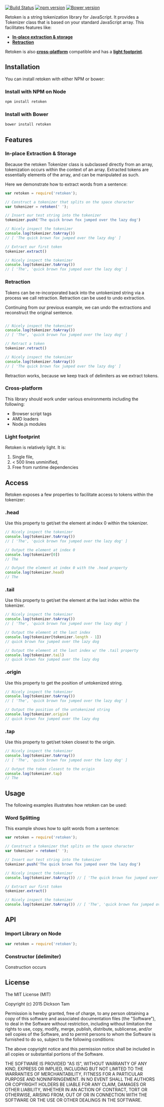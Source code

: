 [![Build Status](https://travis-ci.org/dicksont/retoken.svg?branch=master)](https://travis-ci.org/dicksont/retoken)
[![npm version](https://badge.fury.io/js/retoken.svg)](http://badge.fury.io/js/retoken)
[![Bower version](https://badge.fury.io/bo/retoken.svg)](http://badge.fury.io/bo/retoken)

Retoken is a string tokenization library for JavaScript. It provides a Tokenizer class that is based on your standard JavaScript array. This facilitates features like:

- **[In-place extraction & storage](#inplace)**
- **[Retraction](#retraction)**

Retoken is also **[cross-platform](#crossplatform)** compatible and has a **[light footprint](#footprint)**.


## Installation
You can install retoken with either NPM or bower:

### Install with NPM on Node
```javascript
npm install retoken
```

### Install with Bower
```javascript
bower install retoken
```


## Features

### <a name="inplace">In-place Extraction & Storage</a>
Because the retoken Tokenizer class is subclassed directly from an array, tokenization occurs within the context of an array. Extracted tokens are essentially elements of the array, and can be manipulated as such.

Here we demonstrate how to extract words from a sentence:

```javascript
var retoken = require('retoken');

// Construct a tokenizer that splits on the space character
var tokenizer = retoken(' ');

// Insert our test string into the tokenizer
tokenizer.push('The quick brown fox jumped over the lazy dog')

// Nicely inspect the tokenizer
console.log(tokenizer.toArray())
// [ 'The quick brown fox jumped over the lazy dog' ]

// Extract our first token
tokenizer.extract()

// Nicely inspect the tokenizer
console.log(tokenizer.toArray())
// [ 'The', 'quick brown fox jumped over the lazy dog' ]

```

### <a name="retraction">Retraction</a>
Tokens can be re-incorporated back into the untokenized string via a process
we call retraction. Retraction can be used to undo extraction.

Continuing from our previous example, we can undo the extractions and reconstruct
the original sentence.

```javascript

// Nicely inspect the tokenizer
console.log(tokenizer.toArray())
// [ 'The', 'quick brown fox jumped over the lazy dog' ]

// Retract a token
tokenizer.retract()

// Nicely inspect the tokenizer
console.log(tokenizer.toArray())
// [ 'The quick brown fox jumped over the lazy dog' ]

```

Retraction works, because we keep track of delimiters as we extract tokens.



### <a name="crossplatform">Cross-platform</a>
This library should work under various environments including the following:
* Browser script tags
* AMD loaders
* Node.js modules

###  <a name="footprint">Light footprint</a>
Retoken is relatively light. It is:

1. Single file,
2. < 500 lines unminified,
3. Free from runtime dependencies



## Access
Retoken exposes a few properties to facilitate access to tokens within the tokenizer:

### .head
Use this property to get/set the element at index 0 within the tokenizer.

```javascript
// Nicely inspect the tokenizer
console.log(tokenizer.toArray())    
// [ 'The', 'quick brown fox jumped over the lazy dog' ]

// Output the element at index 0
console.log(tokenizer[0])           
// The

// Output the element at index 0 with the .head property
console.log(tokenizer.head)         
// The


```

### .tail
Use this property to get/set the element at the last index within the tokenizer.


```javascript
// Nicely inspect the tokenizer
console.log(tokenizer.toArray())
// [ 'The', 'quick brown fox jumped over the lazy dog' ]

// Output the element at the last index
console.log(tokenizer[tokenizer.length - 1])
// quick brown fox jumped over the lazy dog

// Output the element at the last index w/ the .tail property
console.log(tokenizer.tail)
// quick brown fox jumped over the lazy dog

```


### .origin
Use this property to get the position of untokenized string.


```javascript
// Nicely inspect the tokenizer
console.log(tokenizer.toArray())
// [ 'The', 'quick brown fox jumped over the lazy dog' ]

// Output the position of the untokenized string
console.log(tokenizer.origin)
// quick brown fox jumped over the lazy dog

```


### .tap
Use this property to get/set token closest to the origin.


```javascript
// Nicely inspect the tokenizer
console.log(tokenizer.toArray())
// [ 'The', 'quick brown fox jumped over the lazy dog' ]

// Output the token closest to the origin
console.log(tokenizer.tap)
// The

```


## Usage
The following examples illustrates how retoken can be used:


### Word Splitting
This example shows how to split words from a sentence:

```javascript
var retoken = require('retoken');

// Construct a tokenizer that splits on the space character
var tokenizer = retoken(' ');

// Insert our test string into the tokenizer
tokenizer.push('The quick brown fox jumped over the lazy dog')

// Nicely inspect the tokenizer
console.log(tokenizer.toArray()) // [ 'The quick brown fox jumped over the lazy dog' ]

// Extract our first token
tokenizer.extract()

// Nicely inspect the tokenizer
console.log(tokenizer.toArray()) // [ 'The', 'quick brown fox jumped over the lazy dog' ]

```


## API

### Import Library on Node

```javascript
var retoken = require('retoken');

```

### Constructor (delimiter)
Construction occurs





## License
The MIT License (MIT)

Copyright (c) 2015 Dickson Tam

Permission is hereby granted, free of charge, to any person obtaining a copy
of this software and associated documentation files (the "Software"), to deal
in the Software without restriction, including without limitation the rights
to use, copy, modify, merge, publish, distribute, sublicense, and/or sell
copies of the Software, and to permit persons to whom the Software is
furnished to do so, subject to the following conditions:

The above copyright notice and this permission notice shall be included in all
copies or substantial portions of the Software.

THE SOFTWARE IS PROVIDED "AS IS", WITHOUT WARRANTY OF ANY KIND, EXPRESS OR
IMPLIED, INCLUDING BUT NOT LIMITED TO THE WARRANTIES OF MERCHANTABILITY,
FITNESS FOR A PARTICULAR PURPOSE AND NONINFRINGEMENT. IN NO EVENT SHALL THE
AUTHORS OR COPYRIGHT HOLDERS BE LIABLE FOR ANY CLAIM, DAMAGES OR OTHER
LIABILITY, WHETHER IN AN ACTION OF CONTRACT, TORT OR OTHERWISE, ARISING FROM,
OUT OF OR IN CONNECTION WITH THE SOFTWARE OR THE USE OR OTHER DEALINGS IN THE
SOFTWARE.
